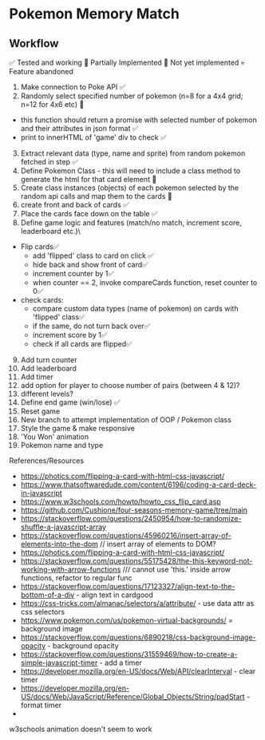# Pokemon Memory Match

## Workflow

✅ Tested and working
🔸 Partially Implemented
🛑 Not yet implemented
💀 Feature abandoned

1. Make connection to Poke API ✅
2. Randomly select specified number of pokemon (n=8 for a 4x4 grid; n=12 for 4x6 etc) 🔸

-   this function should return a promise with selected number of pokemon and their attributes in json format ✅
-   print to innerHTML of 'game' div to check ✅

3. Extract relevant data (type, name and sprite) from random pokemon fetched in step ✅
4. Define Pokemon Class - this will need to include a class method to generate the html for that card element 🔸
5. Create class instances (objects) of each pokemon selected by the random api calls and map them to the cards 🛑
6. create front and back of cards ✅
7. Place the cards face down on the table ✅
8. Define game logic and features (match/no match, increment score, leaderboard etc.)\

-   Flip cards✅
    -   add 'flipped' class to card on click ✅
    -   hide back and show front of card✅
    -   increment counter by 1✅
    -   when counter == 2, invoke compareCards function, reset counter to 0✅
-   check cards:
    -   compare custom data types (name of pokemon) on cards with 'flipped' class✅
    -   if the same, do not turn back over✅
    -   increment score by 1✅
    -   check if all cards are flipped✅

9.  Add turn counter
10. Add leaderboard
11. Add timer
12. add option for player to choose number of pairs (between 4 & 12)?
13. different levels?
14. Define end game (win/lose) ✅
15. Reset game
16. New branch to attempt implementation of OOP / Pokemon class
17. Style the game & make responsive
18. 'You Won' animation
19. Pokemon name and type

References/Resources

-   https://photics.com/flipping-a-card-with-html-css-javascript/
-   https://www.thatsoftwaredude.com/content/6196/coding-a-card-deck-in-javascript
-   https://www.w3schools.com/howto/howto_css_flip_card.asp
-   https://github.com/Cushione/four-seasons-memory-game/tree/main
-   https://stackoverflow.com/questions/2450954/how-to-randomize-shuffle-a-javascript-array
-   https://stackoverflow.com/questions/45960216/insert-array-of-elements-into-the-dom // insert array of elements to DOM?
-   https://photics.com/flipping-a-card-with-html-css-javascript/
-   https://stackoverflow.com/questions/55175428/the-this-keyword-not-working-with-arrow-functions /// cannot use 'this.' inside arrow functions, refactor to regular func
-   https://stackoverflow.com/questions/17123327/align-text-to-the-bottom-of-a-div - align text in cardgood
-   https://css-tricks.com/almanac/selectors/a/attribute/ - use data attr as css selectors
-   https://www.pokemon.com/us/pokemon-virtual-backgrounds/ = background image
-   https://stackoverflow.com/questions/6890218/css-background-image-opacity - background opacity
-   https://stackoverflow.com/questions/31559469/how-to-create-a-simple-javascript-timer - add a timer
-   https://developer.mozilla.org/en-US/docs/Web/API/clearInterval - clear timer
-   https://developer.mozilla.org/en-US/docs/Web/JavaScript/Reference/Global_Objects/String/padStart - format timer
-

w3schools animation doesn't seem to work
